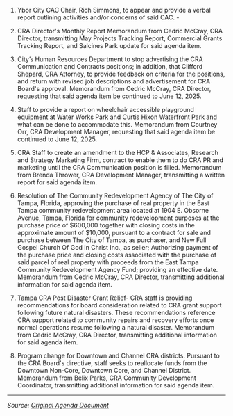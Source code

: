1. Ybor City CAC Chair, Rich Simmons, to appear and provide a verbal report outlining activities and/or concerns of said CAC. -

2. CRA Director's Monthly Report Memorandum from Cedric McCray, CRA Director, transmitting May Projects Tracking Report, Commercial Grants Tracking Report, and Salcines Park update for said agenda item.

3. City’s Human Resources Department to stop advertising the CRA Communication and Contracts positions; in addition, that Clifford Shepard, CRA Attorney, to provide feedback on criteria for the positions, and return with revised job descriptions and advertisement for CRA Board's approval.  Memorandum from Cedric McCray, CRA Director, requesting that said agenda item be continued to June 12, 2025.

4. Staff to provide a report on wheelchair accessible playground equipment at Water Works Park and Curtis Hixon Waterfront Park and what can be done to accommodate this.  Memorandum from Courtney Orr, CRA Development Manager, requesting that said agenda item be continued to June 12, 2025.

5. CRA Staff to create an amendment to the HCP & Associates, Research and Strategy Marketing Firm, contract to enable them to do CRA PR and marketing until the CRA Communication position is filled.  Memorandum from Brenda Thrower, CRA Development Manager, transmitting a written report for said agenda item.

6. Resolution of The Community Redevelopment Agency of The City of Tampa, Florida, approving the purchase of real property in the East Tampa community redevelopment area located at 1904 E. Obsorne Avenue, Tampa, Florida for community redevelopment purposes at the purchase price of $600,000 together with closing costs in the approximate amount of $10,000, pursuant to a contract for sale and purchase between The City of Tampa, as purchaser, and New Full Gospel Church Of God In Christ Inc., as seller; Authorizing payment of the purchase price and closing costs associated with the purchase of said parcel of real property with proceeds from the East Tampa Community Redevelopment Agency Fund; providing an effective date. Memorandum from Cedric McCray, CRA Director, transmitting additional information for said agenda item.

7. Tampa CRA Post Disaster Grant Relief- CRA staff is providing recommendations for board consideration related to CRA grant support following future natural disasters. These recommendations reference CRA support related to community repairs and recovery efforts once normal operations resume following a natural disaster. Memorandum from Cedric McCray, CRA Director, transmitting additional information for said agenda item.

8. Program change for Downtown and Channel CRA districts. Pursuant to the CRA Board's directive, staff seeks to reallocate funds from the Downtown Non-Core, Downtown Core, and Channel District. Memorandum from Belix Parks, CRA Community Development Coordinator, transmitting additional information for said agenda item.

---
*Source: [Original Agenda Document](https://tampagov.hylandcloud.com/221agendaonline/Documents/ViewAgenda?meetingId=2604&type=agenda&doctype=1)*